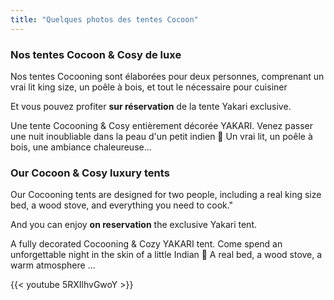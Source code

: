 ```yaml
---
title: "Quelques photos des tentes Cocoon"
---
```


### Nos tentes Cocoon & Cosy de luxe

Nos tentes Cocooning sont élaborées pour deux personnes, comprenant un vrai lit king size, un poêle à bois, et tout le nécessaire pour cuisiner

Et vous pouvez profiter **sur réservation** de la tente Yakari exclusive.

Une tente Cocooning & Cosy entièrement décorée YAKARI. Venez passer une nuit inoubliable dans la peau d'un petit indien 🌵
Un vrai lit, un poêle à bois, une ambiance chaleureuse...

### Our Cocoon & Cosy luxury tents

Our Cocooning tents are designed for two people, including a real king size bed, a wood stove, and everything you need to cook."

And you can enjoy **on reservation** the exclusive Yakari tent.

A fully decorated Cocooning & Cozy YAKARI tent. Come spend an unforgettable night in the skin of a little Indian 🌵
A real bed, a wood stove, a warm atmosphere ...

{{< youtube 5RXIlhvGwoY >}}
